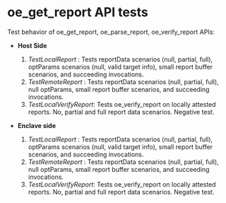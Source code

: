 oe_get_report API tests
=====================

Test behavior of oe_get_report, oe_parse_report, oe_verify_report APIs:

- **Host Side**
  1. *TestLocalReport* : Tests reportData scenarios (null, partial, full), optParams scenarios (null, valid target info), small report buffer scenarios, and succeeding invocations.
  1. *TestRemoteReport* : Tests reportData scenarios (null, partial, full), null optParams, small report buffer scenarios, and succeeding invocations.
  1. *TestLocalVerifyReport*: Tests oe_verify_report on locally attested reports. No, partial and full report data scenarios. Negative test.


- **Enclave side**
  1. *TestLocalReport* : Tests reportData scenarios (null, partial, full), optParams scenarios (null, valid target info), small report buffer scenarios, and succeeding invocations.
  1. *TestRemoteReport* : Tests reportData scenarios (null, partial, full), null optParams, small report buffer scenarios, and succeeding invocations.
    1. *TestLocalVerifyReport*: Tests oe_verify_report on locally attested reports. No, partial and full report data scenarios. Negative test.
